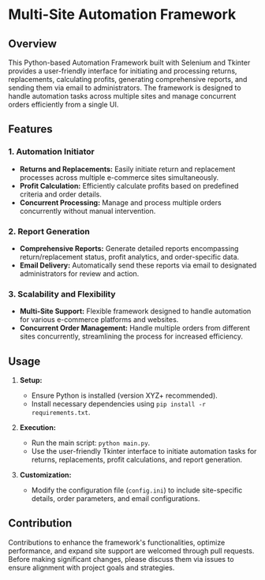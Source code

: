 # Multi-Site Automation Framework

## Overview

This Python-based Automation Framework built with Selenium and Tkinter provides a user-friendly interface for initiating and processing returns, replacements, calculating profits, generating comprehensive reports, and sending them via email to administrators. The framework is designed to handle automation tasks across multiple sites and manage concurrent orders efficiently from a single UI.

## Features

### 1. Automation Initiator
- **Returns and Replacements:** Easily initiate return and replacement processes across multiple e-commerce sites simultaneously.
- **Profit Calculation:** Efficiently calculate profits based on predefined criteria and order details.
- **Concurrent Processing:** Manage and process multiple orders concurrently without manual intervention.

### 2. Report Generation
- **Comprehensive Reports:** Generate detailed reports encompassing return/replacement status, profit analytics, and order-specific data.
- **Email Delivery:** Automatically send these reports via email to designated administrators for review and action.

### 3. Scalability and Flexibility
- **Multi-Site Support:** Flexible framework designed to handle automation for various e-commerce platforms and websites.
- **Concurrent Order Management:** Handle multiple orders from different sites concurrently, streamlining the process for increased efficiency.

## Usage

1. **Setup:**
   - Ensure Python is installed (version XYZ+ recommended).
   - Install necessary dependencies using `pip install -r requirements.txt`.
   
2. **Execution:**
   - Run the main script: `python main.py`.
   - Use the user-friendly Tkinter interface to initiate automation tasks for returns, replacements, profit calculations, and report generation.
   
3. **Customization:**
   - Modify the configuration file (`config.ini`) to include site-specific details, order parameters, and email configurations.

## Contribution

Contributions to enhance the framework's functionalities, optimize performance, and expand site support are welcomed through pull requests. Before making significant changes, please discuss them via issues to ensure alignment with project goals and strategies.


